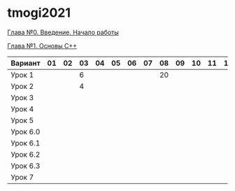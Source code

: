 # tmogi2021
[Глава №0. Введение. Начало работы](https://drive.google.com/drive/folders/1q9ILkl6kPBrzqY5IDAdt2iB8K4RCu3_s)

[Глава №1. Основы C++](https://drive.google.com/drive/folders/1dMwYSpwDyVjM3WYAmFnPbQyAa7Ku27ae?usp=sharing)

| Вариант  | 01 | 02 | 03 | 04 | 05 | 06 | 07 | 08 | 09 | 10 | 11 | 12 | 13 | 14 | 15 | 16 | 17 | 18 | 19 | 20 |
| -------  | -- | -- | -- | -- | -- | -- | -- | -- | -- | -- | -- | -- | -- | -- | -- | -- | -- | -- | -- | -- |
| Урок 1   |    |    |  6 |    |    |    |    | 20 |    |    |    |    |    | 4  |    |    |    |  2 |    |    |
| Урок 2   |    |    |  4 |    |    |    |    |    |    |    |    |    |    | 2  |    |    |    |  4 |    |    |
| Урок 3   |    |    |    |    |    |    |    |    |    |    |    |    |    | 6  |    |    |    |    |    |    |
| Урок 4   |    |    |    |    |    |    |    |    |    |    |    |    |    | 2  |    |    |    |    |    |    |
| Урок 5   |    |    |    |    |    |    |    |    |    |    |    |    |    | 5  |    |    |    |    |    |    |
| Урок 6.0 |    |    |    |    |    |    |    |    |    |    |    |    |    | 1  |    |    |    |    |    |    |
| Урок 6.1 |    |    |    |    |    |    |    |    |    |    |    |    |    | 1  |    |    |    |    |    |    |
| Урок 6.2 |    |    |    |    |    |    |    |    |    |    |    |    |    | 3  |    |    |    |    |    |    |
| Урок 6.3 |    |    |    |    |    |    |    |    |    |    |    |    |    | 2  |    |    |    |    |    |    |
| Урок 7   |    |    |    |    |    |    |    |    |    |    |    |    |    | 3  |    |    |    |    |    |    |

